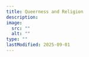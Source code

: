 ```yaml
---
title: Queerness and Religion
description:
image:
  src: ""
  alt: ""
type: ""
lastModified: 2025-09-01
---
```

